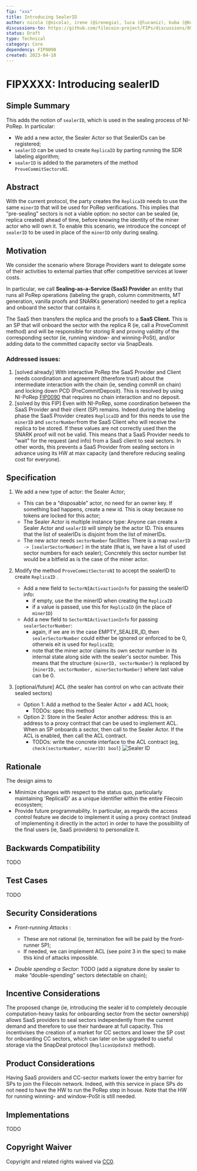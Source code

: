```yaml
---
fip: "xxx"
title: Introducing SealerID
author: nicola (@nicola), irene (@irenegia), luca (@lucaniz), kuba (@Kubuxu)
discussions-to: https://github.com/filecoin-project/FIPs/discussions/890 
status: Draft
type: Technical
category: Core
dependency: FIP0090
created: 2023-04-18
---
```




# FIPXXXX: Introducing sealerID


## Simple Summary

This adds the notion of `sealerID`, which is used in the sealing process of NI-PoRep. In particular:
* We add a new actor, the Sealer Actor so that SealerIDs can be registered;
* `sealerID` can be used to create `ReplicaID` by parting running the SDR labeling algorithm;
* `sealerID` is added to the parameters of the method `ProveCommitSectorsNI`.



## Abstract 

With the current protocol, the party creates the `ReplicaID` needs to use the same `minerID` that will be used for PoRep verifications. This implies that “pre-sealing” sectors is not a viable option: no sector can be sealed (ie, replica created) ahead of time, before knowing the identity of the miner actor who will own it. To enable this scenario, we introduce the concept of `sealerID` to be used in place of the `minerID` only during sealing.


## Motivation

We consider the scenario where Storage Providers want to delegate some of their activities to external parties that offer competitive services at lower costs.

In particular, we call **Sealing-as-a-Service (SaaS) Provider** an entity that runs all PoRep operations (labeling the graph, column commitments, MT generation, vanilla proofs and SNARKs generation) needed to get a replica and onboard the sector that contains it.

The SaaS then transfers the replica and the proofs to a **SaaS Client.** This is an SP that will onboard the sector with the replica R (ie, call a ProveCommit method) and will be responsible for storing R and proving validity of the corresponding sector (ie, running window- and winning-PoSt), and/or adding data to the committed capacity sector via SnapDeals.

### Addressed issues:

1. [solved already] With interactive PoRep the SaaS Provider and Client needs coordination and agreement (therefore trust) about the intermediate interaction with the chain (ie, sending commR on chain) and locking down PCD (PreCommitDeposit). This is resolved by using NI-PoRep [FIP0090](https://github.com/filecoin-project/FIPs/blob/master/FIPS/fip-0090.md) that requires no chain interaction and no deposit.
2. [solved by this FIP] Even with NI-PoRep, some coordination between the SaaS Provider and their client (SP) remains. Indeed during the labeling phase the SaaS Provider creates `ReplicaID` and for this needs to use the `minerID` and `sectorNumber`from the SaaS Client who will receive the replica to be stored. If these values are not correctly used then the SNARK proof will not be valid. This means that a SaaS Provider needs to “wait” for the request (and info) from a SaaS client to seal sectors. In other words, this prevents a SaaS Provider from sealing sectors in advance using its HW at max capacity (and therefore reducing sealing cost for everyone).


## Specification

1. We add a new type of actor: the Sealer Actor;
   - This can be a “disposable” actor, no need for an owner key. If something bad happens, create a new id. This is okay because no tokens are locked for this actor;
   - The Sealer Actor is multiple instance type: Anyone can create a Sealer Actor and `sealerID` will simply be the actor ID. This ensures that the list of sealerIDs is disjoint from the list of minerIDs.
   - The new actor needs `sectorNumber` facilities: There is a map `sealerID -> [sealerSectorNumber]` in the state (that is, we have a list of used sector numbers for each sealer); Concretely this sector number list would be a bitfield as is the case of the miner actor.

2. Modify the method `ProveCommitSectorsNI` to accept the sealerID to create `ReplicaID` .
    - Add a new field to `SectorNIActivactionInfo` for passing the sealerID info:
      - if empty, use the the minerID when creating the `ReplicaID`
      - if a value is passed, use this for `ReplicaID` (in the place of `minerID`)
    - Add a new field to `SectorNIActivactionInfo` for passing `sealerSectorNumber`:
      - again, if we are in the case EMPTY_SEALER_ID, then `sealerSectorNumber` could either be ignored or enforced to be 0, otherwis eit is used for `ReplicaID`;
      - note that the miner actor claims its own sector number in its internal state along side with the sealer's sector number. This means that the structure `{minerID, sectorNumber}` is replaced by `{minerID, sectorNumber, minerSectorNumber}` where last value can be 0.
   
       
3. [optional/future] ACL (the sealer has control on who can activate their sealed sectors)
    - Option 1: Add a method to the Sealer Actor + add ACL hook;
      - TODOs: spec this method 
    - Option 2: Store in the Sealer Actor another address: this is an address to a proxy contract that can be used to implement ACL. When an SP onboards a sector, then call to the Sealer Actor. If the ACL is enabled, then call the ACL contract. 
      - TODOs:  write the concrete interface to the ACL contract (eg, `check(sectorNumber, minerID) bool`) ![Sealer ID](https://github.com/filecoin-project/FIPs/assets/23217773/4852d5eb-6c81-4fc7-9f7e-dd7a351ed943)



## Rationale 

The design aims to 
* Minimize changes with respect to the status quo, particularly maintaining 'ReplicaID' as a unique identifier within the entire Filecoin ecosystem;
* Provide future programmability. In particular, as regards the access control feature we decide to implement it using a proxy contract (instead of implementing it directly in the actor) in order to have the possibility of the final users (ie, SaaS providers) to personalize it. 


## Backwards Compatibility

TODO


## Test Cases

TODO


## Security Considerations

* *Front-running Attacks* :
  * These are not rational (ie, termination fee will be paid by the front-runner SP);
  * If needed, we can implement ACL (see point 3 in the spec) to make this kind of attacks impossible.

* *Double spending a Sector*: TODO (add a signature done by sealer to make “double-spending” sectors detectable on chain);



## Incentive Considerations

The proposed change (ie, introducing the sealer id to completely decouple computation-heavy tasks for onboarding sector from the sector ownership) allows SaaS providers to seal sectors independently from the current demand and therefore to use their hardware at full capacity. This incentivises the creation of a market for CC sectors and lower the SP cost for onboarding CC sectors, which can later on be upgraded to useful storage via the SnapDeal protocol (`ReplicasUpdate3 `method).


## Product Considerations

Having SaaS providers and CC-sector markets lower the entry barrier for SPs to join the Filecoin network. Indeed, with this service in place SPs do not need to have the HW to run the PoRep step in house. Note that the HW for running winning- and window-PoSt is still needed.


## Implementations

TODO


## Copyright Waiver

Copyright and related rights waived via [CC0](https://creativecommons.org/publicdomain/zero/1.0/).
